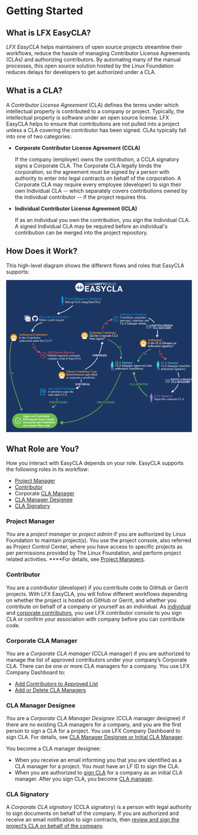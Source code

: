 # Getting Started

## What is LFX EasyCLA? <a id="what-is-easycla"></a>

_LFX EasyCLA_ helps maintainers of open source projects streamline their workflows, reduce the hassle of managing Contributor License Agreements \(CLAs\) and authorizing contributors. By automating many of the manual processes, this open source solution hosted by the Linux Foundation reduces delays for developers to get authorized under a CLA.

## What is a CLA? <a id="what-is-a-cla"></a>

A _Contributor License Agreement_ \(CLA\) defines the terms under which intellectual property is contributed to a company or project. Typically, the intellectual property is software under an open source license. LFX EasyCLA helps to ensure that contributions are not pulled into a project unless a CLA covering the contributor has been signed. CLAs typically fall into one of two categories:

* **Corporate Contributor License Agreement \(CCLA\)**

  If the company \(employer\) owns the contribution, a CCLA signatory signs a Corporate CLA. The Corporate CLA legally binds the corporation, so the agreement must be signed by a person with authority to enter into legal contracts on behalf of the corporation. A Corporate CLA may require every employee \(developer\) to sign their own Individual CLA -- which separately covers contributions owned by the individual contributor -- if the project requires this.

* **Individual Contributor License Agreement \(ICLA\)**

  If as an individual you own the contribution, you sign the Individual CLA. A signed Individual CLA may be required before an individual's contribution can be merged into the project repository.

## How Does it Work? <a id="how-does-it-work"></a>

This high-level diagram shows the different flows and roles that EasyCLA supports:

![CLA Diagram](../../.gitbook/assets/cla-flow-diagram.png)

## What Role are You? <a id="what-role-are-you"></a>

How you interact with EasyCLA depends on your role. EasyCLA supports the following roles in its workflow:

* [Project Manager](./#project-manager)
* [Contributor](./#contributor)
* Corporate [CLA Manager](./#cla-manager)
* [CLA Manager Designee](./#cla-manager-designee)
* [CLA Signatory](./#corporate-cla-signatory)

### Project Manager <a id="project-manager"></a>

You are a _project manager_  or _project admin_ if you are authorized by Linux Foundation to maintain project\(s\). You use the project console, also referred as Project Control Center, where you have access to specific projects as per permissions provided by The Linux Foundation, and perform project related activities. ****For details, see [Project Managers](../project-managers/).

### Contributor <a id="contributor"></a>

You are a _contributor_ \(developer\) if you contribute code to GitHub or Gerrit projects. With LFX EasyCLA, you will follow different workflows depending on whether the project is hosted on GitHub or Gerrit, and whether you contribute on behalf of a company or yourself as an individual. As [individual](../contributors/individual-contributor.md) and [corporate contributors](../contributors/corporate-contributor.md), you use LFX contributor console to you sign CLA or confirm your association with company before you can contribute code.

### Corporate CLA Manager

You are a _Corporate CLA manager_ \(CCLA manager\) if you are authorized to manage the list of approved contributors under your company’s Corporate CLA. There can be one or more CLA managers for a company. You use LFX Company Dashboard to:

* [Add Contributors to Approved List](../cla-managers/approve-and-manage-contributors.md)
* [Add or Delete CLA Managers](../cla-managers/add-or-delete-cla-managers.md)

### CLA Manager Designee

You are a _Corporate CLA Manager Designee_ \(CCLA manager designee\) if there are no existing CLA managers for a company, and you are the first person to sign a CLA for a project. You use LFX Company Dashboard to sign CLA. For details, see [CLA Manager Designee or Initial CLA Manager](../cla-manager-designee-or-initial-cla-manager/).

You become a CLA manager designee:

* When you receive an email informing you that you are identified as a CLA manager for a project. You must have an LF ID to sign the CLA.
* When you are authorized to [sign CLA](../cla-manager-designee-or-initial-cla-manager/sign-corporate-cla-for-a-company.md) for a company as an initial CLA manager. After you sign CLA, you become [CLA manager](../cla-managers/). 

### CLA Signatory <a id="corporate-cla-signatory"></a>

A _Corporate CLA signatory_ \(CCLA signatory\) is a person with legal authority to sign documents on behalf of the company. If you are authorized and receive an email notification to sign contracts, then [review and sign the project’s CLA on behalf of the company](../cla-signatories/review-and-sign-a-corporate-cla-by-request.md).

